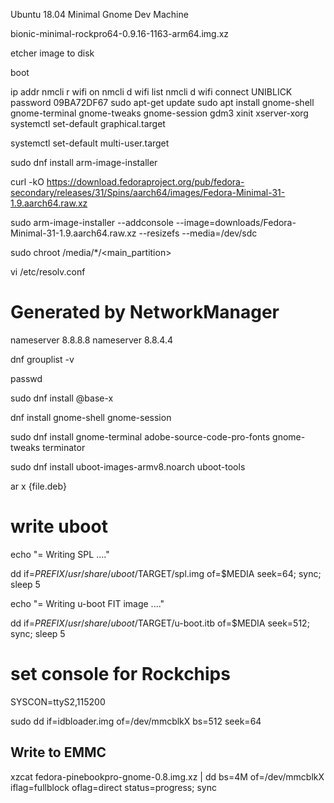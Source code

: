
Ubuntu 18.04 Minimal Gnome Dev Machine


bionic-minimal-rockpro64-0.9.16-1163-arm64.img.xz

etcher image to disk

boot


ip addr
nmcli r wifi on
nmcli d wifi list
nmcli d wifi connect UNIBLICK password 09BA72DF67
sudo apt-get update
sudo apt install gnome-shell gnome-terminal gnome-tweaks gnome-session gdm3 xinit xserver-xorg
systemctl set-default graphical.target



systemctl set-default multi-user.target




sudo dnf install arm-image-installer

curl -kO https://download.fedoraproject.org/pub/fedora-secondary/releases/31/Spins/aarch64/images/Fedora-Minimal-31-1.9.aarch64.raw.xz

sudo arm-image-installer --addconsole --image=downloads/Fedora-Minimal-31-1.9.aarch64.raw.xz --resizefs --media=/dev/sdc

sudo chroot /media/*/<main_partition>

vi /etc/resolv.conf

# Generated by NetworkManager
nameserver 8.8.8.8
nameserver 8.8.4.4


dnf grouplist -v

passwd

sudo dnf install @base-x

dnf install gnome-shell gnome-session

sudo dnf install gnome-terminal adobe-source-code-pro-fonts gnome-tweaks terminator


sudo dnf install uboot-images-armv8.noarch uboot-tools


ar x {file.deb}

# write uboot

echo "= Writing SPL ...."

dd if=$PREFIX/usr/share/uboot/$TARGET/spl.img of=$MEDIA seek=64; sync; sleep 5

echo "= Writing u-boot FIT image ...."

dd if=$PREFIX/usr/share/uboot/$TARGET/u-boot.itb of=$MEDIA seek=512; sync; sleep 5

# set console for Rockchips

SYSCON=ttyS2,115200


sudo dd if=idbloader.img of=/dev/mmcblkX bs=512 seek=64

## Write to EMMC

xzcat fedora-pinebookpro-gnome-0.8.img.xz | dd bs=4M of=/dev/mmcblkX iflag=fullblock oflag=direct status=progress; sync

